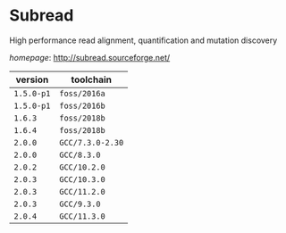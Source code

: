 # Subread

High performance read alignment, quantification and mutation discovery

*homepage*: <http://subread.sourceforge.net/>

version | toolchain
--------|----------
``1.5.0-p1`` | ``foss/2016a``
``1.5.0-p1`` | ``foss/2016b``
``1.6.3`` | ``foss/2018b``
``1.6.4`` | ``foss/2018b``
``2.0.0`` | ``GCC/7.3.0-2.30``
``2.0.0`` | ``GCC/8.3.0``
``2.0.2`` | ``GCC/10.2.0``
``2.0.3`` | ``GCC/10.3.0``
``2.0.3`` | ``GCC/11.2.0``
``2.0.3`` | ``GCC/9.3.0``
``2.0.4`` | ``GCC/11.3.0``
